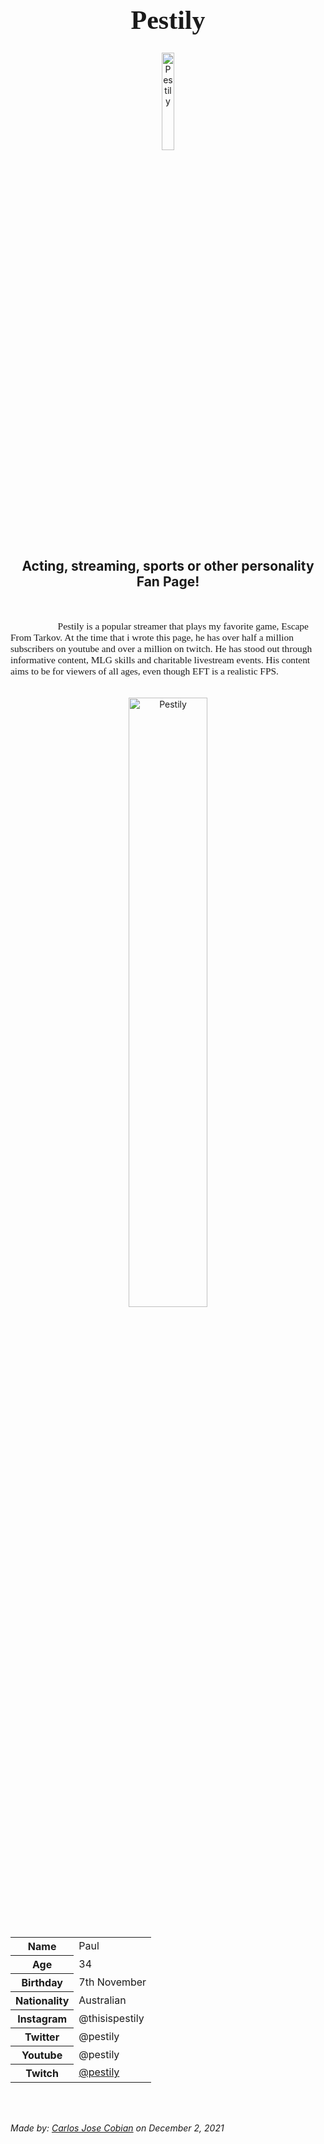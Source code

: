 
<h1 style="font-family:Brush Script MT; font-size:300%;" align="center" > <b> Pestily </b></h1>

<div align="center">
    <img    src="https://yt3.ggpht.com/ytc/AKedOLRr6_Q8yPyhMO_t8BaPUFh7S-Thuwhe6j8_Gfha5w=s900-c-k-c0x00ffffff-no-rj"
            title="Pestily"
            width="20%"
            height="20%" 
            />
</div>

<h2 align="center" > Acting, streaming, sports or other personality Fan Page!</h2>

<br>

<p style = "text-indent: 2cm; font-family: Comic Sans MS; font-size:110%">
    Pestily is a popular streamer that plays my favorite game, Escape From Tarkov. At the time that i wrote this page, he has over half a million subscribers on youtube and over a million on twitch. He has stood out through informative content, MLG skills and charitable livestream events. His content aims to be for viewers of all ages, even though EFT is a realistic FPS.
</p>

<br>

<div align="center">
    <img    src="https://www.dexerto.com/wp-content/uploads/2020/03/pestily-talks-fast-levelling-escape-from-tarkov-flea-market.png"
            title="Pestily"
            width="50%"
            height="50%" 
            />
</div>

<br>


<table>
    <tr>
        <th>Name</th>
        <td>Paul</td>
    </tr>
    <tr>
        <th>Age</th>
        <td>34</td>
    </tr>
    <tr>
        <th>Birthday</th>
        <td>7th November</td>
    </tr>
        <tr>
        <th>Nationality</th>
        <td>Australian</td>
    </tr>
    <tr>
        <th>Instagram</th>
        <td>@thisispestily</td>
    </tr>
    <tr>
        <th>Twitter</th>
        <td>@pestily</td>
    </tr>
    <tr>
        <th>Youtube</th>
        <td>@pestily</td>
    </tr>
    <tr>
        <th>Twitch</th>
        <td><a href="https://www.twitch.tv/pestily"> @pestily </a></td>
    </tr>
</table>


<br><br>

<p>
    <i>Made by: <u>Carlos Jose Cobian</u> on December 2, 2021</i>
</p>